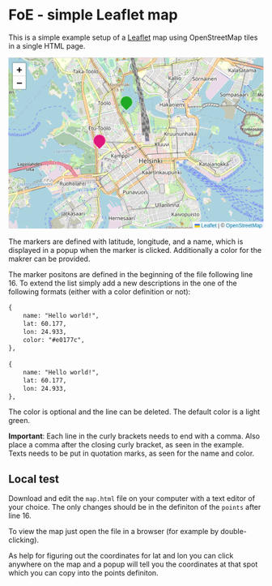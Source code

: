 # FoE - simple Leaflet map
This is a simple example setup of a [Leaflet](https://leafletjs.com) map using OpenStreetMap tiles in a single HTML page.

![Screenshot of example map](screenshot.png)

The markers are defined with latitude, longitude, and a name, which is displayed in a popup when the marker is clicked. Additionally a color for the makrer can be provided.

The marker positons are defined in the beginning of the file following line 16. To extend the list simply add a new descriptions in the one of the following formats (either with a color definition or not):
```
{
    name: "Hello world!",
    lat: 60.177, 
    lon: 24.933,
    color: "#e0177c",
},

{
    name: "Hello world!",
    lat: 60.177, 
    lon: 24.933,
},
```
The color is optional and the line can be deleted. The default color is a light green.

**Important**: Each line in the curly brackets needs to end with a comma. Also place a comma after the closing curly bracket, as seen in the example.
Texts needs to be put in quotation marks, as seen for the name and color.

## Local test
Download and edit the `map.html` file on your computer with a text editor of your choice. The only changes should be in the definiton of the `points` after line 16.

To view the map just open the file in a browser (for example by double-clicking).

As help for figuring out the coordinates for lat and lon you can click anywhere on the map and a popup will tell you the coordinates at that spot which you can copy into the points definiton.
